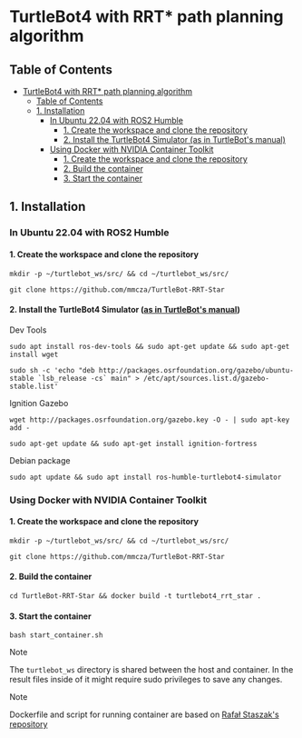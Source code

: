 # TurtleBot4 with RRT* path planning algorithm

## Table of Contents

- [TurtleBot4 with RRT\* path planning algorithm](#turtlebot4-with-rrt-path-planning-algorithm)
  - [Table of Contents](#table-of-contents)
  - [1. Installation](#1-installation)
    - [In Ubuntu 22.04 with ROS2 Humble](#in-ubuntu-2204-with-ros2-humble)
      - [1. Create the workspace and clone the repository](#1-create-the-workspace-and-clone-the-repository)
      - [2. Install the TurtleBot4 Simulator (as in TurtleBot's manual)](#2-install-the-turtlebot4-simulator-as-in-turtlebots-manual)
    - [Using Docker with NVIDIA Container Toolkit](#using-docker-with-nvidia-container-toolkit)
      - [1. Create the workspace and clone the repository](#1-create-the-workspace-and-clone-the-repository-1)
      - [2. Build the container](#2-build-the-container)
      - [3. Start the container](#3-start-the-container)


## 1. Installation

### In Ubuntu 22.04 with ROS2 Humble

#### 1. Create the workspace and clone the repository

```
mkdir -p ~/turtlebot_ws/src/ && cd ~/turtlebot_ws/src/
```
```
git clone https://github.com/mmcza/TurtleBot-RRT-Star
```

#### 2. Install the TurtleBot4 Simulator ([as in TurtleBot's manual](https://turtlebot.github.io/turtlebot4-user-manual/software/turtlebot4_simulator.html))

Dev Tools
``` 
sudo apt install ros-dev-tools && sudo apt-get update && sudo apt-get install wget
```
```
sudo sh -c 'echo "deb http://packages.osrfoundation.org/gazebo/ubuntu-stable `lsb_release -cs` main" > /etc/apt/sources.list.d/gazebo-stable.list'
```
Ignition Gazebo
```
wget http://packages.osrfoundation.org/gazebo.key -O - | sudo apt-key add -
```
```
sudo apt-get update && sudo apt-get install ignition-fortress
```
Debian package
```
sudo apt update && sudo apt install ros-humble-turtlebot4-simulator
```

### Using Docker with NVIDIA Container Toolkit

#### 1. Create the workspace and clone the repository

```
mkdir -p ~/turtlebot_ws/src/ && cd ~/turtlebot_ws/src/
```
```
git clone https://github.com/mmcza/TurtleBot-RRT-Star
```

#### 2. Build the container 

```
cd TurtleBot-RRT-Star && docker build -t turtlebot4_rrt_star .
```

#### 3. Start the container

```
bash start_container.sh 
```

> [!NOTE]
> The `turtlebot_ws` directory is shared between the host and container. In the result files inside of it might require sudo privileges to save any changes.

> [!NOTE]
> Dockerfile and script for running container are based on [Rafał Staszak's repository](https://github.com/RafalStaszak/NIMPRA_Docker/)
